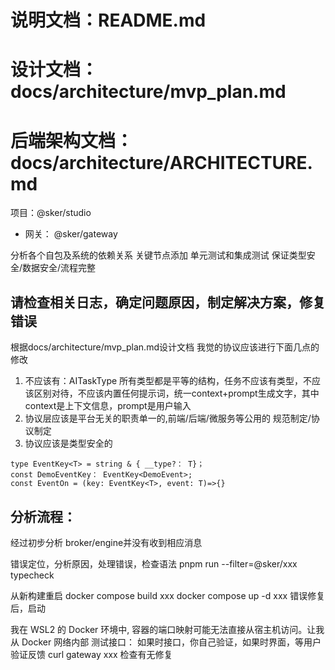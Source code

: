  # 说明文档：README.md
# 设计文档：docs/architecture/mvp_plan.md
# 后端架构文档：docs/architecture/ARCHITECTURE.md


项目：@sker/studio
- 网关： @sker/gateway


分析各个自包及系统的依赖关系 关键节点添加 单元测试和集成测试 保证类型安全/数据安全/流程完整


## 请检查相关日志，确定问题原因，制定解决方案，修复错误




根据docs/architecture/mvp_plan.md设计文档
我觉的协议应该进行下面几点的修改

1. 不应该有：AITaskType 所有类型都是平等的结构，任务不应该有类型，不应该区别对待，不应该内置任何提示词，统一context+prompt生成文字，其中context是上下文信息，prompt是用户输入
2. 协议层应该是平台无关的职责单一的,前端/后端/微服务等公用的 规范制定/协议制定
3. 协议应该是类型安全的

```
type EventKey<T> = string & { __type?： T}；
const DemoEventKey： EventKey<DemoEvent>;
const EventOn = (key: EventKey<T>, event: T)=>{}
```


## 分析流程：

经过初步分析 broker/engine并没有收到相应消息

错误定位，分析原因，处理错误，检查语法
pnpm run --filter=@sker/xxx typecheck

从新构建重启
docker compose build xxx
docker compose up -d xxx 错误修复后，启动

我在 WSL2 的 Docker 环境中, 容器的端口映射可能无法直接从宿主机访问。让我从 Docker 网络内部 测试接口：
如果时接口，你自己验证，如果时界面，等用户验证反馈
curl gateway xxx 检查有无修复
